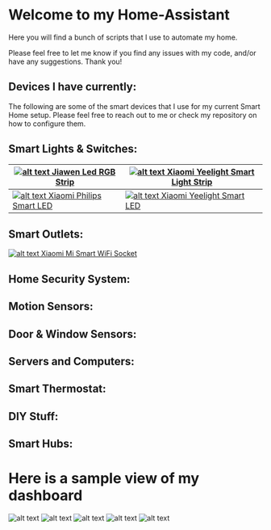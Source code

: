 # Welcome to my Home-Assistant

Here you will find a bunch of scripts that I use to automate my home.

Please feel free to let me know if you find any issues with my code, and/or have any suggestions. Thank you!

## Devices I have currently:

The following are some of the smart devices that I use for my current Smart Home setup. Please feel free to reach out to me or check my repository on how to configure them.

## Smart Lights & Switches:
| [![alt text](https://gloimg.gbtcdn.com/gb/pdm-product-pic/Electronic/2018/01/19/goods-img/1516322776388016283.jpg "Jiawen 5m 5050 RGBW LED Light Strip + Remote Controller + 12V 2A Power Supply RGB + White Indoor for Decoration - RGB + WHITE COLOR") Jiawen Led RGB Strip](https://www.gearbest.com/led-strips/pp_712688.html) | [![alt text](https://gloimg.gbtcdn.com/gb/pdm-product-pic/Electronic/2017/02/14/goods-img/1501701689114074898.jpg "Yeelight Smart Light Strip - RGB COLOR") Xiaomi Yeelight Smart Light Strip](https://www.gearbest.com/smart-lighting/pp_424884.html) |
| ------------- | ------------- |
| [![alt text](https://gloimg.gbtcdn.com/gb/pdm-product-pic/Electronic/2017/06/06/goods-img/1502337681525116071.jpg "Xiaomi Philips Smart LED Ball Lamp - WHITE") Xiaomi Philips Smart LED](https://www.gearbest.com/smart-lighting/pp_644095.html) | [![alt text](https://gloimg.gbtcdn.com/gb/pdm-product-pic/Electronic/2017/02/14/goods-img/1501712202614474839.jpg "Xiaomi Yeelight AC220V RGBW E27 Smart LED Bulb - SILVER") Xiaomi Yeelight Smart LED](https://www.gearbest.com/smart-lighting/pp_361555.html) |

## Smart Outlets:

[![alt text](https://gloimg.gbtcdn.com/gb/pdm-product-pic/Electronic/2016/03/29/goods-img/1502232057284474743.jpg "Original Xiaomi Mi Smart WiFi Socket - ZigBee Version - XIAOMI SOCKET WHITE") Xiaomi Mi Smart WiFi Socket](https://www.gearbest.com/living-appliances/pp_344666.html)

## Home Security System:

## Motion Sensors:

## Door & Window Sensors:

## Servers and Computers:

## Smart Thermostat:

## DIY Stuff:

## Smart Hubs:


# Here is a sample view of my dashboard

![alt text](https://github.com/shudack/Home-Assistant/blob/master/frontend/Frontend%20(1).PNG)
![alt text](https://github.com/shudack/Home-Assistant/blob/master/frontend/Frontend%20(2).PNG)
![alt text](https://github.com/shudack/Home-Assistant/blob/master/frontend/Frontend%20(3).PNG)
![alt text](https://github.com/shudack/Home-Assistant/blob/master/frontend/Frontend%20(4).PNG)
![alt text](https://github.com/shudack/Home-Assistant/blob/master/frontend/Frontend%20(5).PNG)
